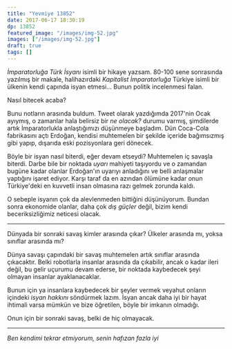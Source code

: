 ```yaml
---
title: "Yevmiye 13852"
date: 2017-06-17 18:30:19
dp: 13852
featured_image: "/images/img-52.jpg"
images: ["/images/img-52.jpg"]
draft: true
tags: []
---
```





*İmparatorluğa Türk İsyanı* isimli bir hikaye yazsam. 80-100 sene sonrasında
yazılmış bir makale, halihazırdaki *Kapitalist İmparatorluğa* Türkiye isimli bir
ülkenin kendi çapında isyan etmesi... Bunun politik incelenmesi falan. 

Nasıl bitecek acaba?

Bunu notların arasında buldum. Tweet olarak yazdığımda 2017'nin Ocak ayıymış, o
zamanlar hala belirsiz bir *ne olacak?* durumu varmış, şimdilerde artık
İmparatorlukla anlaştığımızı düşünmeye başladım. Dün Coca-Cola fabrikasını açtı
Erdoğan, kendisi muhtemelen bir şekilde içeride bağımsızmış gibi yapıp, dışarıda
eski pozisyonlara geri dönecek.

Böyle bir isyan nasıl biterdi, eğer devam etseydi? Muhtemelen iç savaşla
biterdi. Darbe bile bir noktada *uyarı* mahiyeti taşıyordu ve o zamandan bugüne
kadar olanlar Erdoğan'ın uyarıyı anladığını ve belli anlaşmalar yaptığını işaret
ediyor. Karşı taraf da en azından ölümüne kadar onun Türkiye'deki en kuvvetli
insan olmasına razı gelmek zorunda kaldı. 

O sebeple isyanın çok da alevlenmeden bittiğini düşünüyorum. Bundan sonra
ekonomide olanlar, daha çok *dış güçler* değil, bizim kendi beceriksizliğimiz
neticesi olacak.

-------

Dünyada bir sonraki savaş kimler arasında çıkar? Ülkeler arasında mı, yoksa
sınıflar arasında mı?

Dünya savaşı çapındaki bir savaş muhtemelen artık sınıflar arasında çıkacaktır.
Belki robotlarla insanlar arasında da çıkabilir, ancak o kadar ileri değil, bu
gelir uçurumu devam ederse, bir noktada kaybedecek şeyi olmayan insanlar
ayaklanacaklar.

Bunun için ya insanlara kaybedecek bir şeyler vermek veyahut onların içindeki
*isyan hakkını* söndürmek lazım. İsyan ancak daha iyi bir hayat ihtimali varsa
mümkün ve bize öğretilen, böyle bir imkanın olmadığı. 

Onun için bir sonraki savaş, belki de hiç olmayacak. 

---------

*Ben kendimi tekrar etmiyorum, senin hafızan fazla iyi* 




